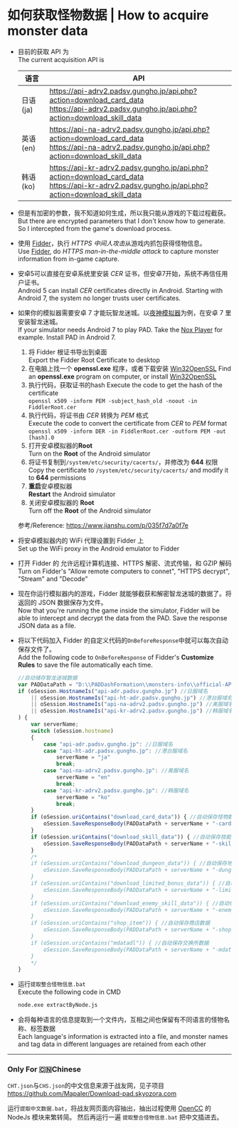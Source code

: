 如何获取怪物数据 | How to acquire monster data
===

* 目前的获取 API 为  
The current acquisition API is

	| 语言 | API |
	| --- | --- |
	| 日语(ja) | https://api-adrv2.padsv.gungho.jp/api.php?action=download_card_data<br>https://api-adrv2.padsv.gungho.jp/api.php?action=download_skill_data |
	| 英语(en) | https://api-na-adrv2.padsv.gungho.jp/api.php?action=download_card_data<br>https://api-na-adrv2.padsv.gungho.jp/api.php?action=download_skill_data |
	| 韩语(ko) | https://api-kr-adrv2.padsv.gungho.jp/api.php?action=download_card_data<br>https://api-kr-adrv2.padsv.gungho.jp/api.php?action=download_skill_data |

* 但是有加密的参数，我不知道如何生成，所以我只能从游戏的下载过程截获。  
But there are encrypted parameters that I don't know how to generate. So I intercepted from the game's download process.

* 使用 [Fidder](https://www.telerik.com/download/fiddler)，执行 *HTTPS 中间人攻击*从游戏内抓包获得怪物信息。  
Use [Fidder](https://www.telerik.com/download/fiddler), do *HTTPS man-in-the-middle attack* to capture monster information from in-game capture.  

* 安卓5可以直接在安卓系统里安装 *CER* 证书，但安卓7开始，系统不再信任用户证书。  
Android 5 can install *CER* certificates directly in Android. Starting with Android 7, the system no longer trusts user certificates.

* 如果你的模拟器需要安卓 7 才能玩智龙迷城。以[夜神模拟器](https://www.bignox.com/)为例，在安卓 7 里安装智龙迷城。  
If your simulator needs Android 7 to play PAD. Take the [Nox Player](https://www.bignox.com/) for example. Install PAD in Android 7.

	1. 将 Fidder 根证书导出到桌面  
	Export the Fidder Root Certificate to desktop
	1. 在电脑上找一个 **openssl.exe** 程序，或者下载安装 [Win32OpenSSL](http://slproweb.com/products/Win32OpenSSL.html)
	Find an **openssl.exe** program on computer, or install [Win32OpenSSL](http://slproweb.com/products/Win32OpenSSL.html)
	1. 执行代码，获取证书的hash 
	Execute the code to get the hash of the certificate  
	`openssl x509 -inform PEM -subject_hash_old -noout -in FiddlerRoot.cer`
	1. 执行代码，将证书由 *CER* 转换为 *PEM* 格式  
	Execute the code to convert the certificate from *CER* to *PEM* format  
	`openssl x509 -inform DER -in FiddlerRoot.cer -outform PEM -out [hash].0`
	1. 打开安卓模拟器的**Root**  
	Turn on the **Root** of the Android simulator
	1. 将证书复制到`/system/etc/security/cacerts/`，并修改为 **644** 权限  
	Copy the certificate to `/system/etc/security/cacerts/` and modify it to **644** permissions
	1. **重启**安卓模拟器  
	**Restart** the Android simulator
	1. 关闭安卓模拟器的 **Root**  
	Turn off the **Root** of the Android simulator

	参考/Reference: https://www.jianshu.com/p/035f7d7a0f7e


* 将安卓模拟器内的 WiFi 代理设置到 Fidder 上  
Set up the WiFi proxy in the Android emulator to Fidder

* 打开 Fidder 的 允许远程计算机连接、HTTPS 解密、流式传输，和 GZIP 解码  
Turn on Fidder's "Allow remote computers to connet", "HTTPS decrypt", "Stream" and "Decode"

* 现在你运行模拟器内的游戏，Fidder 就能够截获和解密智龙迷城的数据了。将返回的 JSON 数据保存为文件。  
Now that you're running the game inside the simulator, Fidder will be able to intercept and decrypt the data from the PAD. Save the response JSON data as a file.

* 将以下代码加入 Fidder 的自定义代码的`OnBeforeResponse`中就可以每次自动保存文件了。  
Add the following code to `OnBeforeResponse` of Fidder's **Customize Rules** to save the file automatically each time.

	```js
	//自动储存智龙迷城数据
	var PADDataPath = "D:\\PADDashFormation\\monsters-info\\official-API\\";
	if (oSession.HostnameIs("api-adr.padsv.gungho.jp") //日服域名
		|| oSession.HostnameIs("api-ht-adr.padsv.gungho.jp") //港台服域名
		|| oSession.HostnameIs("api-na-adrv2.padsv.gungho.jp") //美服域名
		|| oSession.HostnameIs("api-kr-adrv2.padsv.gungho.jp") //韩服域名
	) {
		var serverName;
		switch (oSession.hostname)
		{
			case "api-adr.padsv.gungho.jp": //日服域名
			case "api-ht-adr.padsv.gungho.jp": //港台服域名
				serverName = "ja"
				break;
			case "api-na-adrv2.padsv.gungho.jp": //美服域名
				serverName = "en"
				break;
			case "api-kr-adrv2.padsv.gungho.jp": //韩服域名
				serverName = "ko"
				break;
		}
		if (oSession.uriContains("download_card_data")) { //自动保存怪物数据
			oSession.SaveResponseBody(PADDataPath + serverName + "-card.json")
		}
		if (oSession.uriContains("download_skill_data")) { //自动保存技能数据
			oSession.SaveResponseBody(PADDataPath + serverName + "-skill.json")
		}
		/*
		if (oSession.uriContains("download_dungeon_data")) { //自动保存地下城数据
			oSession.SaveResponseBody(PADDataPath + serverName + "-dungeon.json")
		}
		if (oSession.uriContains("download_limited_bonus_data")) { //自动保存limited_bonus数据
			oSession.SaveResponseBody(PADDataPath + serverName + "-limited_bonus.json")
		}
		if (oSession.uriContains("download_enemy_skill_data")) { //自动保存敌人技能数据
			oSession.SaveResponseBody(PADDataPath + serverName + "-enemy_skill.json")
		}
		if (oSession.uriContains("shop_item")) { //自动保存商店数据
			oSession.SaveResponseBody(PADDataPath + serverName + "-shop_item.json")
		}
		if (oSession.uriContains("mdatadl")) { //自动保存交换所数据
			oSession.SaveResponseBody(PADDataPath + serverName + "-mdatadl.json")
		}
		*/
	}
	```

* 运行`提取整合怪物信息.bat`   
Execute the following code in CMD
	```bat
	node.exe extractByNode.js
	```

* 会将每种语言的信息提取到一个文件内，互相之间也保留有不同语言的怪物名称、标签数据  
Each language's information is extracted into a file, and monster names and tag data in different languages are retained from each other

---
### Only For 🇨🇳Chinese

`CHT.json`与`CHS.json`的中文信息来源于战友网，见子项目 https://github.com/Mapaler/Download-pad.skyozora.com

运行`提取中文数据.bat`，将战友网页面内容抽出，抽出过程使用 [OpenCC](https://github.com/BYVoid/OpenCC) 的 NodeJs 模块来繁转简。
然后再运行一遍 `提取整合怪物信息.bat` 把中文插进去。